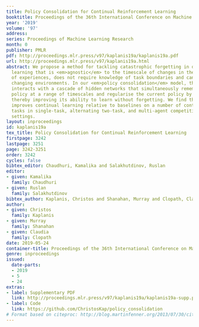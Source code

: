 ```yaml
---
title: Policy Consolidation for Continual Reinforcement Learning
booktitle: Proceedings of the 36th International Conference on Machine Learning
year: '2019'
volume: '97'
address: 
series: Proceedings of Machine Learning Research
month: 0
publisher: PMLR
pdf: http://proceedings.mlr.press/v97/kaplanis19a/kaplanis19a.pdf
url: http://proceedings.mlr.press/v97/kaplanis19a.html
abstract: We propose a method for tackling catastrophic forgetting in deep reinforcement
  learning that is <em>agnostic</em> to the timescale of changes in the distribution
  of experiences, does not require knowledge of task boundaries and can adapt in <em>continuously</em>
  changing environments. In our <em>policy consolidation</em> model, the policy network
  interacts with a cascade of hidden networks that simultaneously remember the agent’s
  policy at a range of timescales and regularise the current policy by its own history,
  thereby improving its ability to learn without forgetting. We find that the model
  improves continual learning relative to baselines on a number of continuous control
  tasks in single-task, alternating two-task, and multi-agent competitive self-play
  settings.
layout: inproceedings
id: kaplanis19a
tex_title: Policy Consolidation for Continual Reinforcement Learning
firstpage: 3242
lastpage: 3251
page: 3242-3251
order: 3242
cycles: false
bibtex_editor: Chaudhuri, Kamalika and Salakhutdinov, Ruslan
editor:
- given: Kamalika
  family: Chaudhuri
- given: Ruslan
  family: Salakhutdinov
bibtex_author: Kaplanis, Christos and Shanahan, Murray and Clopath, Claudia
author:
- given: Christos
  family: Kaplanis
- given: Murray
  family: Shanahan
- given: Claudia
  family: Clopath
date: 2019-05-24
container-title: Proceedings of the 36th International Conference on Machine Learning
genre: inproceedings
issued:
  date-parts:
  - 2019
  - 5
  - 24
extras:
- label: Supplementary PDF
  link: http://proceedings.mlr.press/v97/kaplanis19a/kaplanis19a-supp.pdf
- label: Code
  link: https://github.com/ChristosKap/policy_consolidation
# Format based on citeproc: http://blog.martinfenner.org/2013/07/30/citeproc-yaml-for-bibliographies/
---
```

